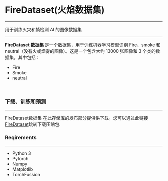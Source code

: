 
# FireDataset(火焰数据集)
___
用于训练火灾和帧检测 AI 的图像数据集
___
<strong> FireDataset 数据集 </strong> 是一个数据集，用于训练机器学习模型识别 Fire、smoke 和 neutral（没有火或烟雾的图像）。这是一个包含大约 13000 张图像和 3 个类的数据集，其中包括：<br>
* Fire 
* Smoke
* neutral 
<br>

### 下载、训练和预测
___
FireDataset数据集 在此存储库的发布部分提供供下载。您可以通过此链接[FireDataset](https://github.com/wengjinfang/FireDataset/releases/tag/v1)跳转下载压缩包.

### Reqirements
___
* Python 3
* Pytorch
* Numpy
* Matplotlib
* TorchFussion

